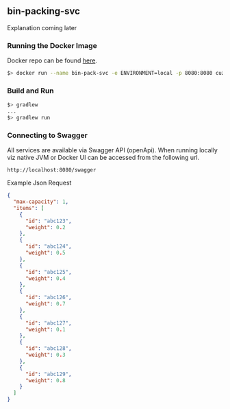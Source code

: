 ## bin-packing-svc


Explanation coming later

### Running the Docker Image
Docker repo can be found [here](https://hub.docker.com/r/cuzz22000/bin-pack-svc/).


```bash
$> docker run --name bin-pack-svc -e ENVIRONMENT=local -p 8080:8080 cuzz22000/bin-pack-svc:latest
```

### Build and Run

```bash
$> gradlew
...
$> gradlew run

```

### Connecting to Swagger

All services are available via Swagger API (openApi). When running locally viz native JVM or Docker UI can be accessed from the following url.

`http://localhost:8080/swagger`

Example Json Request

```json
{
  "max-capacity": 1,
  "items": [
    {
      "id": "abc123",
      "weight": 0.2
    },
    {
      "id": "abc124",
      "weight": 0.5
    },
    {
      "id": "abc125",
      "weight": 0.4
    },
    {
      "id": "abc126",
      "weight": 0.7
    },
    {
      "id": "abc127",
      "weight": 0.1
    },
    {
      "id": "abc128",
      "weight": 0.3
    },
    {
      "id": "abc129",
      "weight": 0.8
    }
  ]
}
```
